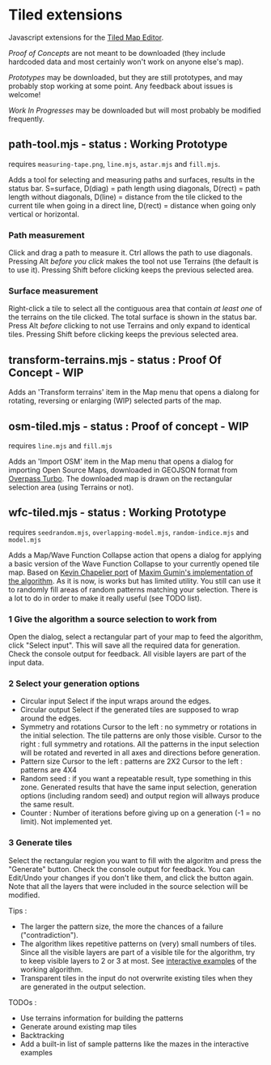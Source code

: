 # Tiled extensions
Javascript extensions for the [Tiled Map Editor](https://www.mapeditor.org/). 

_Proof of Concepts_ are not meant to be downloaded (they include hardcoded data and most certainly won't work on anyone else's map).

_Prototypes_ may be downloaded, but they are still prototypes, and may probably stop working at some point. Any feedback about issues is welcome!

_Work In Progresses_ may be downloaded but will most probably be modified frequently. 

## path-tool.mjs - status : Working Prototype
requires `measuring-tape.png`, `line.mjs`, `astar.mjs` and `fill.mjs`.

Adds a tool for selecting and measuring paths and surfaces, results in the status bar. S=surface, D(diag) = path length using diagonals, D(rect) = path length without diagonals, D(line) = distance from the tile clicked to the current tile when going in a direct line, D(rect) = distance when going only vertical or horizontal. 
### Path measurement 
Click and drag a path to measure it. Ctrl allows the path to use diagonals.  Pressing Alt _before you click_ makes the tool not use Terrains (the default is to use it). 
Pressing Shift before clicking keeps the previous selected area. 
### Surface measurement
Right-click a tile to select all the contiguous area that contain _at least one_ of the terrains on the tile clicked. The total surface is shown in the status bar. Press Alt _before_ clicking to not use Terrains and only expand to identical tiles. Pressing Shift before clicking keeps the previous selected area. 

## transform-terrains.mjs - status : Proof Of Concept - WIP
Adds an 'Transform terrains' item in the Map menu that opens a dialong for rotating, reversing or enlarging (WIP) selected parts of the map. 

## osm-tiled.mjs - status : Proof of concept - WIP
requires `line.mjs` and `fill.mjs`

Adds an 'Import OSM' item in the Map menu that opens a dialog for importing Open Source Maps, downloaded in GEOJSON format from [Overpass Turbo](https://overpass-turbo.eu/). 
The downloaded map is drawn on the rectangular selection area (using Terrains or not). 

## wfc-tiled.mjs - status : Working Prototype
requires `seedrandom.mjs`, `overlapping-model.mjs`, `random-indice.mjs` and `model.mjs`

Adds a Map/Wave Function Collapse action that opens a dialog for applying a basic version of the Wave Function Collapse to your currently opened tile map. Based on [Kevin Chapelier port](https://github.com/kchapelier/wavefunctioncollapse) of [Maxim Gumin's implementation of the algorithm](https://github.com/mxgmn/WaveFunctionCollapse).
As it is now, is works but has limited utility. You still can use it to randomly fill areas of random patterns matching your selection. There is a lot to do in order to make it really useful (see TODO list). 

### 1 Give the algorithm a source selection to work from
Open the dialog, select a rectangular part of your map to feed the algorithm, click "Select input". This will save all the required data for generation. Check the console output for feedback. All visible layers are part of the input data. 

### 2 Select your generation options
* Circular input
Select if the input wraps around the edges. 
* Circular output
Select if the generated tiles are supposed to wrap around the edges. 
* Symmetry and rotations
Cursor to the left : no symmetry or rotations in the initial selection. The tile patterns are only those visible. 
Cursor to the right : full symmetry and rotations. All the patterns in the input selection will be rotated and reverted in all axes and directions before generation. 
* Pattern size
Cursor to the left : patterns are 2X2
Cursor to the left : patterns are 4X4
* Random seed : if you want a repeatable result, type something in this zone. Generated results that have the same input selection, generation options (including random seed) and output region will allways produce the same result. 
* Counter : Number of iterations before giving up on a generation (-1 = no limit). Not implemented yet. 

### 3 Generate tiles
Select the rectangular region you want to fill with the algoritm and press the "Generate" button. Check the console output for feedback. You can Edit/Undo your changes if you don't like them, and click the button again. Note that all the layers that were included in the source selection will be modified. 

Tips : 
* The larger the pattern size, the more the chances of a failure ("contradiction"). 
* The algorithm likes repetitive patterns on (very) small numbers of tiles. Since all the visible layers are part of a visible tile for the algorithm, try to keep visible layers to 2 or 3 at most. See [interactive examples](http://www.kchapelier.com/wfc-example/overlapping-model.html) of the working algorithm. 
* Transparent tiles in the input do not overwrite existing tiles when they are generated in the output selection. 

TODOs : 
* Use terrains information for building the patterns
* Generate around existing map tiles
* Backtracking
* Add a built-in list of sample patterns like the mazes in the interactive examples
